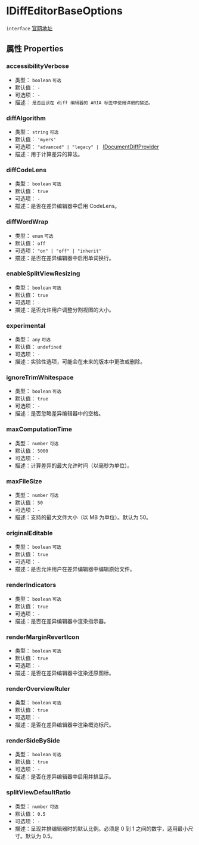 # IDiffEditorBaseOptions
`interface` [官网地址](https://microsoft.github.io/monaco-editor/docs.html#interfaces/editor.IDiffEditorBaseOptions.html)

## 属性 Properties
### accessibilityVerbose
+ 类型： `boolean`    `可选`   
+ 默认值： `-` 
+ 可选项： `-` 
+ 描述： `是否应该在 diff 编辑器的 ARIA 标签中使用详细的描述。` 
 ### diffAlgorithm
+ 类型： `string`    `可选`   
+ 默认值： `'myers'` 
+ 可选项： `"advanced" | "legacy" | ` [IDocumentDiffProvider](IDocumentDiffProvider.md) 
+ 描述：用于计算差异的算法。
 ### diffCodeLens
+ 类型： `boolean`    `可选`   
+ 默认值： `true` 
+ 可选项： `-` 
+ 描述：是否在差异编辑器中启用 CodeLens。
 ### diffWordWrap
+ 类型： `enum`    `可选`   
+ 默认值： `off` 
+ 可选项： `"on" | "off" | "inherit"` 
+ 描述：是否在差异编辑器中启用单词换行。
 ### enableSplitViewResizing
+ 类型： `boolean`    `可选`   
+ 默认值： `true` 
+ 可选项： `-` 
+ 描述：是否允许用户调整分割视图的大小。
 ### experimental
+ 类型： `any`    `可选`   
+ 默认值： `undefined` 
+ 可选项： `-` 
+ 描述：实验性选项，可能会在未来的版本中更改或删除。
 ### ignoreTrimWhitespace
+ 类型： `boolean`    `可选`   
+ 默认值： `true` 
+ 可选项： `-` 
+ 描述：是否忽略差异编辑器中的空格。
 ### maxComputationTime
+ 类型： `number`    `可选`   
+ 默认值： `5000` 
+ 可选项： `-` 
+ 描述：计算差异的最大允许时间（以毫秒为单位）。
 ### maxFileSize
+ 类型： `number`    `可选`   
+ 默认值： `50` 
+ 可选项： `-` 
+ 描述：支持的最大文件大小（以 MB 为单位）。默认为 50。
 ### originalEditable
+ 类型： `boolean`    `可选`   
+ 默认值： `true` 
+ 可选项： `-` 
+ 描述：是否允许用户在差异编辑器中编辑原始文件。
 ### renderIndicators
+ 类型： `boolean`    `可选`   
+ 默认值： `true` 
+ 可选项： `-` 
+ 描述：是否在差异编辑器中渲染指示器。
 ### renderMarginRevertIcon
+ 类型： `boolean`    `可选`   
+ 默认值： `true` 
+ 可选项： `-` 
+ 描述：是否在差异编辑器中渲染还原图标。
 ### renderOverviewRuler
+ 类型： `boolean`    `可选`   
+ 默认值： `true` 
+ 可选项： `-` 
+ 描述：是否在差异编辑器中渲染概览标尺。
 ### renderSideBySide
+ 类型： `boolean`    `可选`   
+ 默认值： `true` 
+ 可选项： `-` 
+ 描述：是否在差异编辑器中启用并排显示。
 ### splitViewDefaultRatio
+ 类型： `number`    `可选`   
+ 默认值： `0.5` 
+ 可选项： `-` 
+ 描述：呈现并排编辑器时的默认比例。必须是 0 到 1 之间的数字，适用最小尺寸。默认为 0.5。